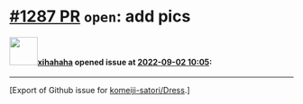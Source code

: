 # [\#1287 PR](https://github.com/komeiji-satori/Dress/pull/1287) `open`: add pics

#### <img src="https://avatars.githubusercontent.com/u/22728089?u=467d1fcac8dc7e87dbc3b6dc72063aac9b5f1d30&v=4" width="50">[xihahaha](https://github.com/xihahaha) opened issue at [2022-09-02 10:05](https://github.com/komeiji-satori/Dress/pull/1287):






-------------------------------------------------------------------------------



[Export of Github issue for [komeiji-satori/Dress](https://github.com/komeiji-satori/Dress).]
